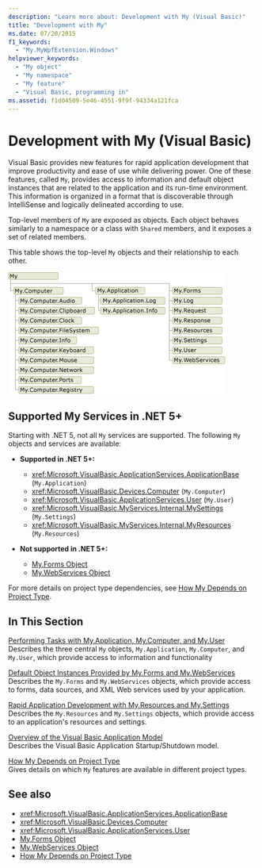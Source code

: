 ```yaml
---
description: "Learn more about: Development with My (Visual Basic)"
title: "Development with My"
ms.date: 07/20/2015
f1_keywords: 
  - "My.MyWpfExtension.Windows"
helpviewer_keywords: 
  - "My object"
  - "My namespace"
  - "My feature"
  - "Visual Basic, programming in"
ms.assetid: f1d04509-5e46-4551-9f9f-94334a121fca
---
```

# Development with My (Visual Basic)

Visual Basic provides new features for rapid application development that improve productivity and ease of use while delivering power. One of these features, called `My`, provides access to information and default object instances that are related to the application and its run-time environment. This information is organized in a format that is discoverable through IntelliSense and logically delineated according to use.  
  
 Top-level members of `My` are exposed as objects. Each object behaves similarly to a namespace or a class with `Shared` members, and it exposes a set of related members.  
  
 This table shows the top-level `My` objects and their relationship to each other.  
  
 ![Diagram shows the object model for My.](./media/index/my-object-model-relationships.gif)  
  
## Supported My Services in .NET 5+

Starting with .NET 5, not all `My` services are supported. The following `My` objects and services are available:

- **Supported in .NET 5+:**
  - <xref:Microsoft.VisualBasic.ApplicationServices.ApplicationBase> (`My.Application`)
  - <xref:Microsoft.VisualBasic.Devices.Computer> (`My.Computer`)
  - <xref:Microsoft.VisualBasic.ApplicationServices.User> (`My.User`)
  - <xref:Microsoft.VisualBasic.MyServices.Internal.MySettings> (`My.Settings`)
  - <xref:Microsoft.VisualBasic.MyServices.Internal.MyResources> (`My.Resources`)

- **Not supported in .NET 5+:**
  - [My.Forms Object](../../language-reference/objects/my-forms-object.md)
  - [My.WebServices Object](../../language-reference/objects/my-webservices-object.md)

For more details on project type dependencies, see [How My Depends on Project Type](how-my-depends-on-project-type.md).
  
## In This Section  

 [Performing Tasks with My.Application, My.Computer, and My.User](performing-tasks-with-my-application-my-computer-and-my-user.md)  
 Describes the three central `My` objects, `My.Application`, `My.Computer`, and `My.User`, which provide access to information and functionality  
  
 [Default Object Instances Provided by My.Forms and My.WebServices](default-object-instances-provided-by-my-forms-and-my-webservices.md)  
 Describes the `My.Forms` and `My.WebServices` objects, which provide access to forms, data sources, and XML Web services used by your application.  
  
 [Rapid Application Development with My.Resources and My.Settings](rapid-application-development-with-my-resources-and-my-settings.md)  
 Describes the `My.Resources` and `My.Settings` objects, which provide access to an application's resources and settings.  
  
 [Overview of the Visual Basic Application Model](overview-of-the-visual-basic-application-model.md)  
 Describes the Visual Basic Application Startup/Shutdown model.  
  
 [How My Depends on Project Type](how-my-depends-on-project-type.md)  
 Gives details on which `My` features are available in different project types.  
  
## See also

- <xref:Microsoft.VisualBasic.ApplicationServices.ApplicationBase>
- <xref:Microsoft.VisualBasic.Devices.Computer>
- <xref:Microsoft.VisualBasic.ApplicationServices.User>
- [My.Forms Object](../../language-reference/objects/my-forms-object.md)
- [My.WebServices Object](../../language-reference/objects/my-webservices-object.md)
- [How My Depends on Project Type](how-my-depends-on-project-type.md)
